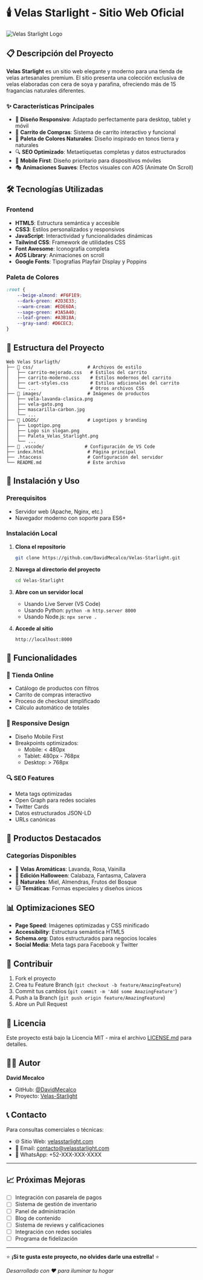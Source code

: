 # 🕯️ Velas Starlight - Sitio Web Oficial

![Velas Starlight Logo](LOGOS/Logotipo.png)

## 📋 Descripción del Proyecto

**Velas Starlight** es un sitio web elegante y moderno para una tienda de velas artesanales premium. El sitio presenta una colección exclusiva de velas elaboradas con cera de soya y parafina, ofreciendo más de 15 fragancias naturales diferentes.

### ✨ Características Principales

- 🎨 **Diseño Responsivo**: Adaptado perfectamente para desktop, tablet y móvil
- 🛒 **Carrito de Compras**: Sistema de carrito interactivo y funcional
- 🌿 **Paleta de Colores Naturales**: Diseño inspirado en tonos tierra y naturales
- 🔍 **SEO Optimizado**: Metaetiquetas completas y datos estructurados
- 📱 **Mobile First**: Diseño prioritario para dispositivos móviles
- 🎭 **Animaciones Suaves**: Efectos visuales con AOS (Animate On Scroll)

## 🛠️ Tecnologías Utilizadas

### Frontend
- **HTML5**: Estructura semántica y accesible
- **CSS3**: Estilos personalizados y responsivos
- **JavaScript**: Interactividad y funcionalidades dinámicas
- **Tailwind CSS**: Framework de utilidades CSS
- **Font Awesome**: Iconografía completa
- **AOS Library**: Animaciones on scroll
- **Google Fonts**: Tipografías Playfair Display y Poppins

### Paleta de Colores
```css
:root {
    --beige-almond: #F6F1E9;
    --dark-green: #2D3E33;
    --warm-cream: #EDE6DA;
    --sage-green: #3A5A40;
    --leaf-green: #A3B18A;
    --gray-sand: #D6CEC3;
}
```

## 📁 Estructura del Proyecto

```
Web Velas Starligth/
├── 📁 css/                    # Archivos de estilo
│   ├── carrito-mejorado.css   # Estilos del carrito
│   ├── carrito-moderno.css    # Estilos modernos del carrito
│   ├── cart-styles.css        # Estilos adicionales del carrito
│   └── ...                    # Otros archivos CSS
├── 📁 images/                 # Imágenes de productos
│   ├── vela-lavanda-clasica.png
│   ├── vela-gato.png
│   ├── mascarilla-carbon.jpg
│   └── ...
├── 📁 LOGOS/                  # Logotipos y branding
│   ├── Logotipo.png
│   ├── Logo sin slogan.png
│   ├── Paleta_Velas_Starlight.png
│   └── ...
├── 📁 .vscode/               # Configuración de VS Code
├── index.html                # Página principal
├── .htaccess                 # Configuración del servidor
└── README.md                 # Este archivo
```

## 🚀 Instalación y Uso

### Prerequisitos
- Servidor web (Apache, Nginx, etc.)
- Navegador moderno con soporte para ES6+

### Instalación Local

1. **Clona el repositorio**
   ```bash
   git clone https://github.com/DavidMecalco/Velas-Starlight.git
   ```

2. **Navega al directorio del proyecto**
   ```bash
   cd Velas-Starlight
   ```

3. **Abre con un servidor local**
   - Usando Live Server (VS Code)
   - Usando Python: `python -m http.server 8000`
   - Usando Node.js: `npx serve .`

4. **Accede al sitio**
   ```
   http://localhost:8000
   ```

## 🎯 Funcionalidades

### 🏪 Tienda Online
- Catálogo de productos con filtros
- Carrito de compras interactivo
- Proceso de checkout simplificado
- Cálculo automático de totales

### 📱 Responsive Design
- Diseño Mobile First
- Breakpoints optimizados:
  - Mobile: < 480px
  - Tablet: 480px - 768px
  - Desktop: > 768px

### 🔍 SEO Features
- Meta tags optimizadas
- Open Graph para redes sociales
- Twitter Cards
- Datos estructurados JSON-LD
- URLs canónicas

## 🎨 Productos Destacados

### Categorías Disponibles
- 🌸 **Velas Aromáticas**: Lavanda, Rosa, Vainilla
- 🎃 **Edición Halloween**: Calabaza, Fantasma, Calavera
- 🍯 **Naturales**: Miel, Almendras, Frutos del Bosque
- 🐱 **Temáticas**: Formas especiales y diseños únicos

## 📊 Optimizaciones SEO

- **Page Speed**: Imágenes optimizadas y CSS minificado
- **Accessibility**: Estructura semántica HTML5
- **Schema.org**: Datos estructurados para negocios locales
- **Social Media**: Meta tags para Facebook y Twitter

## 🤝 Contribuir

1. Fork el proyecto
2. Crea tu Feature Branch (`git checkout -b feature/AmazingFeature`)
3. Commit tus cambios (`git commit -m 'Add some AmazingFeature'`)
4. Push a la Branch (`git push origin feature/AmazingFeature`)
5. Abre un Pull Request

## 📝 Licencia

Este proyecto está bajo la Licencia MIT - mira el archivo [LICENSE.md](LICENSE.md) para detalles.

## 👨‍💻 Autor

**David Mecalco**
- GitHub: [@DavidMecalco](https://github.com/DavidMecalco)
- Proyecto: [Velas-Starlight](https://github.com/DavidMecalco/Velas-Starlight)

## 📞 Contacto

Para consultas comerciales o técnicas:
- 🌐 Sitio Web: [velasstarlight.com](https://velasstarlight.com)
- 📧 Email: contacto@velasstarlight.com
- 📱 WhatsApp: +52-XXX-XXX-XXXX

---

## 📈 Próximas Mejoras

- [ ] Integración con pasarela de pagos
- [ ] Sistema de gestión de inventario
- [ ] Panel de administración
- [ ] Blog de contenido
- [ ] Sistema de reviews y calificaciones
- [ ] Integración con redes sociales
- [ ] Programa de fidelización

---

⭐ **¡Si te gusta este proyecto, no olvides darle una estrella!** ⭐

*Desarrollado con ❤️ para iluminar tu hogar*